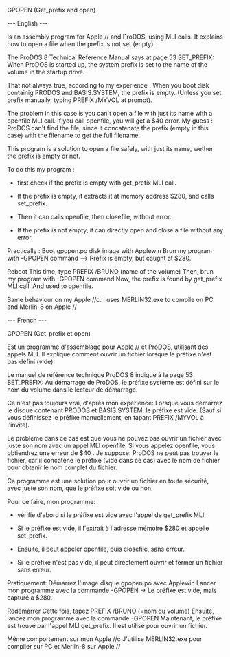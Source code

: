 GPOPEN (Get_prefix and open)

--- English ---

Is an assembly program for Apple // and ProDOS, using MLI calls.
It explains how to open a file when the prefix is not set (enpty).

The ProDOS 8 Technical Reference Manual says at page 53 SET_PREFIX:
When ProDOS is started up, the system prefix is set to the name of the volume in the startup drive.

That not always true, according to my experience : 
When you boot disk containig PRODOS and BASIS.SYSTEM, the prefix is empty.
(Unless you set prefix manually, typing PREFIX /MYVOL at prompt).

The problem in this case is you can't open a file with just its name with a openfile MLI call. If you call openfile, you will get a $40 error.
My guess : ProDOS can't find the file, since it concatenate the prefix (empty in this case) with the filename to get the full filename.


This program is a solution to open a file safely, with just its name, wether the prefix is empty or not.

To do this my program :
- first check if the prefix is empty with get_prefix MLI call.

- If the prefix is empty, it extracts it at memory address $280, and calls set_prefix.
- Then it can calls openfile, then closefile, without error.

- If the prefix is not empty, it can directly open and close a file without any error.

Practically :
Boot gpopen.po disk image with Applewin
Brun my program with -GPOPEN command
--> Prefix is empty, but caught at $280.

Reboot
This time, type PREFIX /BRUNO (name of the volume)
Then, brun my program with -GPOPEN command
Now, the prefix is found by get_prefix MLI call.
And used to openfile.

Same behaviour on my Apple //c.
I uses MERLIN32.exe to compile on PC and Merlin-8 on Apple //

--- French ---

GPOPEN (Get_prefix et open)

Est un programme d'assemblage pour Apple // et ProDOS, utilisant des appels MLI.
Il explique comment ouvrir un fichier lorsque le préfixe n'est pas défini (vide).

Le manuel de référence technique ProDOS 8 indique à la page 53 SET_PREFIX:
Au démarrage de ProDOS, le préfixe système est défini sur le nom du volume dans le lecteur de démarrage.

Ce n'est pas toujours vrai, d'après mon expérience:
Lorsque vous démarrez le disque contenant PRODOS et BASIS.SYSTEM, le préfixe est vide.
(Sauf si vous définissez le préfixe manuellement, en tapant PREFIX /MYVOL à l'invite).

Le problème dans ce cas est que vous ne pouvez pas ouvrir un fichier avec juste son nom avec un appel MLI openfile. Si vous appelez openfile, vous obtiendrez une erreur de $40 .
Je suppose: ProDOS ne peut pas trouver le fichier, car il concatène le préfixe (vide dans ce cas) avec le nom de fichier pour obtenir le nom complet du fichier.


Ce programme est une solution pour ouvrir un fichier en toute sécurité, avec juste son nom, que le préfixe soit vide ou non.

Pour ce faire, mon programme:
- vérifie d'abord si le préfixe est vide avec l'appel de get_prefix MLI.

- Si le préfixe est vide, il l'extrait à l'adresse mémoire $280 et appelle set_prefix.
- Ensuite, il peut appeler openfile, puis closefile, sans erreur.

- Si le préfixe n'est pas vide, il peut directement ouvrir et fermer un fichier sans erreur.

Pratiquement:
Démarrez l'image disque gpopen.po avec Applewin
Lancer mon programme avec la commande -GPOPEN
-> Le préfixe est vide, mais capturé à $280.

Redémarrer
Cette fois, tapez PREFIX /BRUNO (=nom du volume)
Ensuite, lancez mon programme avec la commande -GPOPEN
Maintenant, le préfixe est trouvé par l'appel MLI get_prefix.
Il est utilisé pour ouvrir un fichier.

Même comportement sur mon Apple //c 
J'utilise MERLIN32.exe pour compiler sur PC et Merlin-8 sur Apple //

